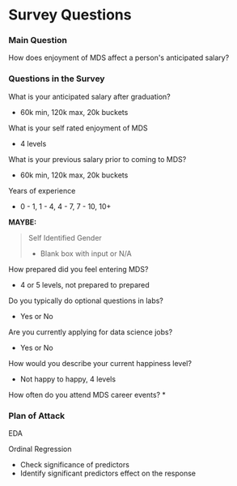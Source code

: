 # Survey Questions

### Main Question

How does enjoyment of MDS affect a person's anticipated salary?

### Questions in the Survey

What is your anticipated salary after graduation?
* 60k min, 120k max, 20k buckets

What is your self rated enjoyment of MDS
* 4 levels

What is your previous salary prior to coming to MDS?
* 60k min, 120k max, 20k buckets

Years of experience
* 0 - 1, 1 - 4, 4 - 7, 7 - 10, 10+

**MAYBE:**
>Self Identified Gender
> * Blank box with input or N/A

How prepared did you feel entering MDS?
* 4 or 5 levels, not prepared to prepared

Do you typically do optional questions in labs?
* Yes or No

Are you currently applying for data science jobs?
* Yes or No

How would you describe your current happiness level?
* Not happy to happy, 4 levels

How often do you attend MDS career events?
* 

### Plan of Attack

EDA

Ordinal Regression
* Check significance of predictors
* Identify significant predictors effect on the response
